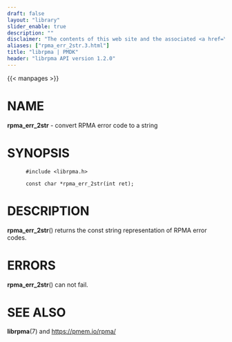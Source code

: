 ```yaml
---
draft: false
layout: "library"
slider_enable: true
description: ""
disclaimer: "The contents of this web site and the associated <a href=\"https://github.com/pmem\">GitHub repositories</a> are BSD-licensed open source."
aliases: ["rpma_err_2str.3.html"]
title: "librpma | PMDK"
header: "librpma API version 1.2.0"
---
```

{{< manpages >}}

[comment]: <> (SPDX-License-Identifier: BSD-3-Clause)
[comment]: <> (Copyright 2020-2023, Intel Corporation)

# NAME

**rpma_err_2str** - convert RPMA error code to a string

# SYNOPSIS

          #include <librpma.h>

          const char *rpma_err_2str(int ret);

# DESCRIPTION

**rpma_err_2str**() returns the const string representation of RPMA
error codes.

# ERRORS

**rpma_err_2str**() can not fail.

# SEE ALSO

**librpma**(7) and https://pmem.io/rpma/
